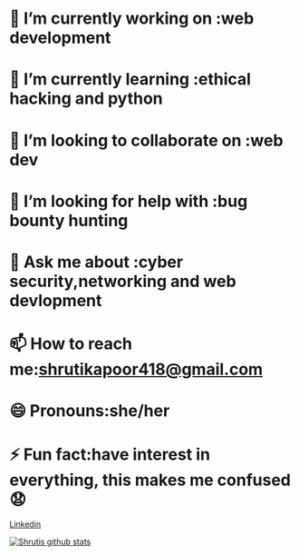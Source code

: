 # 🔭 I’m currently working on :web development
# 🌱 I’m currently learning :ethical hacking and python
# 👯 I’m looking to collaborate on :web dev
# 🤔 I’m looking for help with :bug bounty hunting
# 💬 Ask me about :cyber security,networking and web devlopment
# 📫 How to reach me:shrutikapoor418@gmail.com
# 😄 Pronouns:she/her
# ⚡ Fun fact:have interest in everything, this makes me confused 😧
 [Linkedin](https://www.linkedin.com/in/shruti-kapoor-b9b0b617a/)
 
 
[![Shrutis github stats](https://github-readme-stats.vercel.app/api?username=shrutikapoor418&count_private=true&show_icons=true&theme=radical&hide_rank=false)](https://github.com/shrutikapoor418/github-readme-stats)

